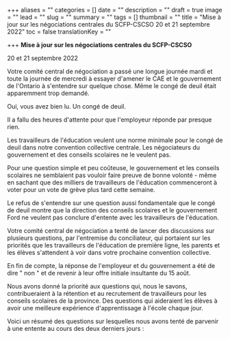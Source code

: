 +++
aliases = ""
categories = []
date = ""
description = ""
draft = true
image = ""
lead = ""
slug = ""
summary = ""
tags = []
thumbnail = ""
title = "Mise à jour sur les négociations centrales du SCFP-CSCSO  20 et 21 septembre 2022"
toc = false
translationKey = ""

+++
**Mise à jour sur les négociations centrales du SCFP-CSCSO**

20 et 21 septembre 2022

Votre comité central de négociation a passé une longue journée mardi et toute la journée de mercredi à essayer d'amener le CAE et le gouvernement de l'Ontario à s'entendre sur quelque chose. Même le congé de deuil était apparemment trop demandé.

Oui, vous avez bien lu. Un congé de deuil.

Il a fallu des heures d'attente pour que l'employeur réponde par presque rien.

Les travailleurs de l'éducation veulent une norme minimale pour le congé de deuil dans notre convention collective centrale. Les négociateurs du gouvernement et des conseils scolaires ne le veulent pas.

Pour une question simple et peu coûteuse, le gouvernement et les conseils scolaires ne semblaient pas vouloir faire preuve de bonne volonté - même en sachant que des milliers de travailleurs de l'éducation commenceront à voter pour un vote de grève plus tard cette semaine.

Le refus de s'entendre sur une question aussi fondamentale que le congé de deuil montre que la direction des conseils scolaires et le gouvernement Ford ne veulent pas conclure d'entente avec les travailleurs de l'éducation.

Votre comité central de négociation a tenté de lancer des discussions sur plusieurs questions, par l'entremise du conciliateur, qui portaient sur les priorités que les travailleurs de l'éducation de première ligne, les parents et les élèves s'attendent à voir dans votre prochaine convention collective.

En fin de compte, la réponse de l'employeur et du gouvernement a été de dire " non " et de revenir à leur offre initiale insultante du 15 août.

Nous avons donné la priorité aux questions qui, nous le savons, contribueraient à la rétention et au recrutement de travailleurs pour les conseils scolaires de la province. Des questions qui aideraient les élèves à avoir une meilleure expérience d'apprentissage à l'école chaque jour.

Voici un résumé des questions sur lesquelles nous avons tenté de parvenir à une entente au cours des deux derniers jours :